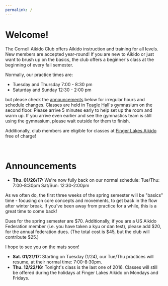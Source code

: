 ```yaml
---
permalink: /
---
```


# Welcome!
The Cornell Aikido Club offers Aikido instruction and training for all levels.
New members are accepted year-round! If you are new to Aikido or just want to
brush up on the basics, the club offers a beginner's class at the beginning of
every fall semester.

Normally, our practice times are:

- Tuesday and Thursday 7:00 - 8:30 pm
- Saturday and Sunday 12:30 - 2:00 pm

but please check the [announcements](#announcements) below for irregular hours and
schedule changes. Classes are held in [Teagle Hall](https://www.cornell.edu/about/maps/?loc=Teagle%20Hall)'s
gymnasium on the second floor. Please arrive 5 minutes early to help set up the
room and warm up. If you arrive even earlier and see the gymnastics team is
still using the gymnasium, please wait outside for them to finish.

Additionally, club members are eligible for classes at [Finger Lakes
Aikido](http://www.fingerlakesaikido.com/) free of charge!

<br>
<span id="announcements"/>

# Announcements

- **Thu. 01/26/17:** We're now fully back on our normal schedule:
  Tue/Thu: 7:00-8:30pm
  Sat/Sun: 12:30-2:00pm

As we often do, the first three weeks of the spring semester will be
"basics" time - focusing on core concepts and movements, to get back in the
flow after winter break. If you've been away from practice for a while,
this is a great time to come back!

Dues for the spring semester are $70. Additionally, if you are a US Aikido
Federation member (i.e. you have taken a kyu or dan test), please add $20,
for the annual federation dues. (The total cost is $45, but the club will
contribute $25.)

I hope to see you on the mats soon!
- **Sat. 01/21/17:** Starting on Tuesday (1/24), our Tue/Thu practices will resume, at their
normal time: 7:00-8:30pm.
- **Thu. 12/22/16:** Tonight's class is the last one of 2016. Classes will still
be offered during the holidays at Finger Lakes Aikido on Mondays and Fridays.
